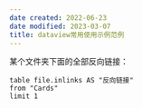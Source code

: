 ```yaml
---
date created: 2022-06-23
date modified: 2023-03-07
title: dataview常用使用示例范例
---
```


某个文件夹下面的全部反向链接：

```dataview
table file.inlinks AS "反向链接"
from "Cards"
limit 1
```
